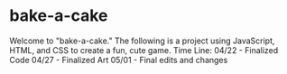 # bake-a-cake
Welcome to "bake-a-cake." The following is a project using JavaScript, HTML, and CSS to create a fun, cute game. 
Time Line: 
04/22 - Finalized Code
04/27 - Finalized Art
05/01 - Final edits and changes
